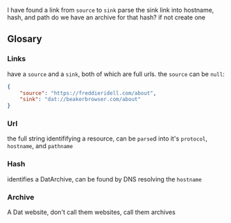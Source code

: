 I have found a link from `source` to `sink`
parse the sink link into hostname, hash, and path
do we have an archive for that hash? if not create one

## Glosary

### Links

have a `source` and a `sink`, both of which are full urls. the `source` can be `null`:

```json
{
	"source": "https://freddieridell.com/about",
	"sink": "dat://beakerbrowser.com/about"
}
```

### Url

the full string identififying a resource, can be `parse`d into it's `protocol`, `hostname`, and `pathname`

### Hash

identifies a DatArchive, can be found by DNS resolving the `hostname`

### Archive

A Dat website, don't call them websites, call them archives
